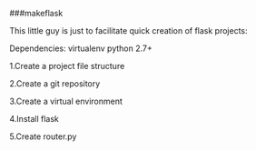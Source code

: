 ###makeflask

This little guy is just to facilitate quick creation of flask projects:

Dependencies:
    virtualenv
    python 2.7+

1.Create a project file structure

2.Create a git repository

3.Create a virtual environment

4.Install flask

5.Create router.py
